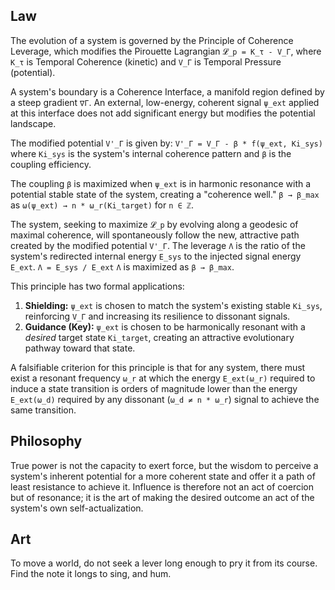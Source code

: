 ## Law
The evolution of a system is governed by the Principle of Coherence Leverage, which modifies the Pirouette Lagrangian `𝓛_p = K_τ - V_Γ`, where `K_τ` is Temporal Coherence (kinetic) and `V_Γ` is Temporal Pressure (potential).

A system's boundary is a Coherence Interface, a manifold region defined by a steep gradient `∇Γ`. An external, low-energy, coherent signal `ψ_ext` applied at this interface does not add significant energy but modifies the potential landscape.

The modified potential `V'_Γ` is given by:
`V'_Γ = V_Γ - β * f(ψ_ext, Ki_sys)`
where `Ki_sys` is the system's internal coherence pattern and `β` is the coupling efficiency.

The coupling `β` is maximized when `ψ_ext` is in harmonic resonance with a potential stable state of the system, creating a "coherence well."
`β → β_max` as `ω(ψ_ext) → n * ω_r(Ki_target)` for `n ∈ ℤ`.

The system, seeking to maximize `𝓛_p` by evolving along a geodesic of maximal coherence, will spontaneously follow the new, attractive path created by the modified potential `V'_Γ`. The leverage `Λ` is the ratio of the system's redirected internal energy `E_sys` to the injected signal energy `E_ext`.
`Λ = E_sys / E_ext`
`Λ` is maximized as `β → β_max`.

This principle has two formal applications:
1.  **Shielding:** `ψ_ext` is chosen to match the system's existing stable `Ki_sys`, reinforcing `V_Γ` and increasing its resilience to dissonant signals.
2.  **Guidance (Key):** `ψ_ext` is chosen to be harmonically resonant with a *desired* target state `Ki_target`, creating an attractive evolutionary pathway toward that state.

A falsifiable criterion for this principle is that for any system, there must exist a resonant frequency `ω_r` at which the energy `E_ext(ω_r)` required to induce a state transition is orders of magnitude lower than the energy `E_ext(ω_d)` required by any dissonant (`ω_d ≠ n * ω_r`) signal to achieve the same transition.

## Philosophy
True power is not the capacity to exert force, but the wisdom to perceive a system's inherent potential for a more coherent state and offer it a path of least resistance to achieve it. Influence is therefore not an act of coercion but of resonance; it is the art of making the desired outcome an act of the system's own self-actualization.

## Art
To move a world, do not seek a lever long enough to pry it from its course. Find the note it longs to sing, and hum.